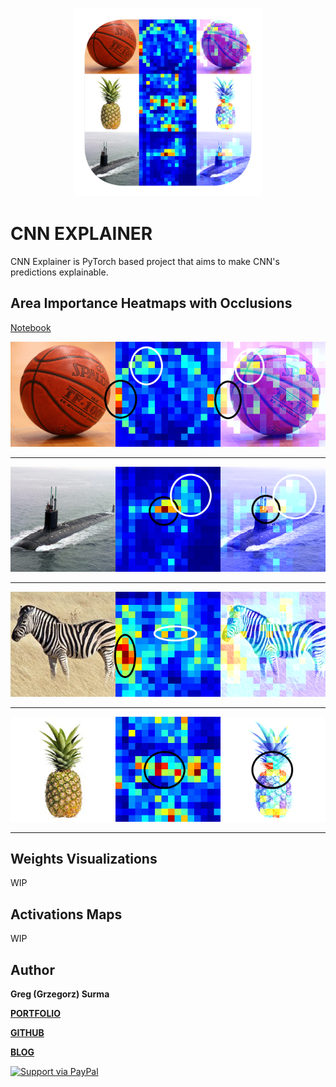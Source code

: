 <h3 align="center">
  <img src="assets/cnn_explainer_icon_web.png" width="300">
</h3>

# CNN EXPLAINER

CNN Explainer is PyTorch based project that aims to make CNN's predictions explainable.

## Area Importance Heatmaps with Occlusions
[Notebook](cnn_area_importance_heatmaps.ipynb)

<img src="area_importance_heatmaps/basketball_annotated.png">

---


<img src="area_importance_heatmaps/submarine_annotated.png">

---


<img src="area_importance_heatmaps/zebra_annotated.png">

---


<img src="area_importance_heatmaps/pineapple_annotated.png">

---


## Weights Visualizations
WIP

## Activations Maps
WIP


## Author

**Greg (Grzegorz) Surma**

[**PORTFOLIO**](https://gsurma.github.io)

[**GITHUB**](https://github.com/gsurma)

[**BLOG**](https://medium.com/@gsurma)

<a href="https://www.paypal.com/paypalme2/grzegorzsurma115">
  <img alt="Support via PayPal" src="https://cdn.rawgit.com/twolfson/paypal-github-button/1.0.0/dist/button.svg"/>
</a>
